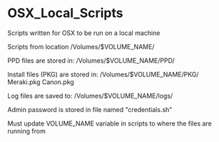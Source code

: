 # OSX_Local_Scripts
Scripts written for OSX to be run on a local machine

Scripts from location /Volumes/$VOLUME_NAME/

PPD files are stored in: /Volumes/$VOLUME_NAME/PPD/

Install files (PKG) are stored in: /Volumes/$VOLUME_NAME/PKG/
Meraki.pkg
Canon.pkg

Log files are saved to: /Volumes/$VOLUME_NAME/logs/

Admin password is stored in file named "credentials.sh"

Must update VOLUME_NAME variable in scripts to where the files are running from
